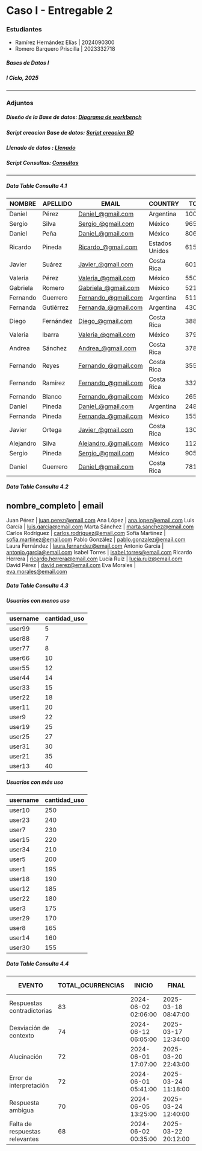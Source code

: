 # Caso I - Entregable 2

### Estudiantes

- Ramírez Hernández Elías | 2024090300 
- Romero Barquero Priscilla | 2023332718 

##### Bases de Datos I
##### I Ciclo, 2025
---
### Adjuntos

##### Diseño de la Base de datos: [Diagrama de workbench](https://github.com/priromerobarquero/Caso-I---Entregable-I/blob/main/dise%C3%B1oEntregable2.pdf)
##### Script creacion Base de datos: [Script creacion BD](https://github.com/priromerobarquero/Caso-I---Entregable-I/blob/main/creacionBD.sql)
##### Llenado de datos : [Llenado](https://github.com/priromerobarquero/Caso-I---Entregable-I/blob/main/scriptllenados.sql)
##### Script Consultas: [Consultas](https://github.com/priromerobarquero/Caso-I---Entregable-I/blob/main/consultas.sql)

--- 
##### Data Table Consulta 4.1

|NOMBRE    | APELLIDO   | EMAIL               | COUNTRY         | TOTAL   |
|----------|------------|---------------------|-----------------|---------|
| Daniel   | Pérez      | Daniel_@gmail.com   | Argentina       | 1003780 |
| Sergio   | Silva      | Sergio_@gmail.com   | México          | 965960  |
| Daniel   | Peña       | Daniel_@gmail.com   | México          | 806620  |
| Ricardo  | Pineda     | Ricardo_@gmail.com  | Estados Unidos  | 615040  |
| Javier   | Suárez     | Javier_@gmail.com   | Costa Rica      | 601400  |
| Valeria  | Pérez      | Valeria_@gmail.com  | México          | 550560  |
| Gabriela | Romero     | Gabriela_@gmail.com | México          | 521420  |
| Fernando | Guerrero   | Fernando_@gmail.com | Argentina       | 511500  |
| Fernanda | Gutiérrez  | Fernanda_@gmail.com | Argentina       | 430900  |
| Diego    | Fernández  | Diego_@gmail.com    | Costa Rica      | 388120  |
| Valeria  | Ibarra     | Valeria_@gmail.com  | México          | 379440  |
| Andrea   | Sánchez    | Andrea_@gmail.com   | Costa Rica      | 378200  |
| Fernando | Reyes      | Fernando_@gmail.com | Costa Rica      | 355260  |
| Fernando | Ramírez    | Fernando_@gmail.com | Costa Rica      | 332320  |
| Fernando | Blanco     | Fernando_@gmail.com | México          | 265980  |
| Daniel   | Pineda     | Daniel_@gmail.com   | Argentina       | 248620  |
| Fernanda | Pineda     | Fernanda_@gmail.com | México          | 155000  |
| Javier   | Ortega     | Javier_@gmail.com   | Costa Rica      | 130200  |
| Alejandro| Silva      | Alejandro_@gmail.com| México          | 112220  |
| Sergio   | Pineda     | Sergio_@gmail.com   | México          | 90520   |
| Daniel   | Guerrero   | Daniel_@gmail.com   | Costa Rica      | 78120   |


##### Data Table Consulta 4.2
nombre_completo        | email
--------------------------------------------
Juan Pérez             | juan.perez@email.com
Ana López              | ana.lopez@email.com
Luis García            | luis.garcia@email.com
Marta Sánchez          | marta.sanchez@email.com
Carlos Rodríguez       | carlos.rodriguez@email.com
Sofía Martínez         | sofia.martinez@email.com
Pablo González         | pablo.gonzalez@email.com
Laura Fernández        | laura.fernandez@email.com
Antonio García         | antonio.garcia@email.com
Isabel Torres          | isabel.torres@email.com
Ricardo Herrera        | ricardo.herrera@email.com
Lucía Ruiz             | lucia.ruiz@email.com
David Pérez            | david.perez@email.com
Eva Morales            | eva.morales@email.com

##### Data Table Consulta 4.3
##### Usuarios con menos uso
| username  | cantidad_uso |
|-----------|--------------|
| user99    | 5            |
| user88    | 7            |
| user77    | 8            |
| user66    | 10           |
| user55    | 12           |
| user44    | 14           |
| user33    | 15           |
| user22    | 18           |
| user11    | 20           |
| user9     | 22           |
| user19    | 25           |
| user25    | 27           |
| user31    | 30           |
| user21    | 35           |
| user13    | 40           |



##### Usuarios con más uso
| username  | cantidad_uso |
|-----------|--------------|
| user10    | 250          |
| user23    | 240          |
| user7     | 230          |
| user15    | 220          |
| user34    | 210          |
| user5     | 200          |
| user1     | 195          |
| user18    | 190          |
| user12    | 185          |
| user22    | 180          |
| user3     | 175          |
| user29    | 170          |
| user8     | 165          |
| user14    | 160          |
| user30    | 155          |

##### Data Table Consulta 4.4

| EVENTO                          | TOTAL_OCURRENCIAS |  INICIO              | FINAL                | PRECISIÓN | RAZÓN FINALIZACION   |
|---------------------------------|-------------------|----------------------|----------------------|-----------|----------------------|
| Respuestas contradictorias      | 83                | 2024-06-02 02:06:00  | 2025-03-18 08:47:00  | Baja      | Tarea deficiente     |
| Desviación de contexto          | 74                | 2024-06-12 06:05:00  | 2025-03-17 12:34:00  | Baja      | Tarea deficiente     |
| Alucinación                     | 72                | 2024-06-01 17:07:00  | 2025-03-20 22:43:00  | Baja      | Tarea deficiente     |
| Error de interpretación         | 72                | 2024-06-01 05:41:00  | 2025-03-24 11:18:00  | Baja      | Tarea deficiente     |
| Respuesta ambigua               | 70                | 2024-06-05 13:25:00  | 2025-03-24 12:40:00  | Baja      | Tarea deficiente     |
| Falta de respuestas relevantes  | 68                | 2024-06-02 00:35:00  | 2025-03-22 20:12:00  | Baja      | Tarea deficiente     |

